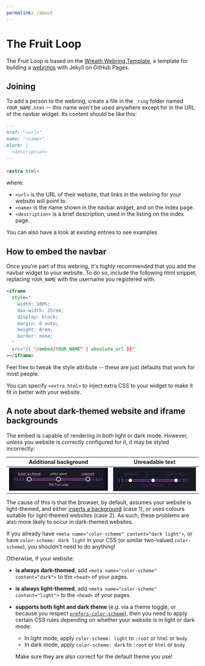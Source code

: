 ```yaml
---
permalink: /about
---
```


# The Fruit Loop

The Fruit Loop is based on the [Wreath Webring Template](https://github.com/ralismark/wreath-webring-template), a template for building a [webrings](https://en.wikipedia.org/wiki/Webring) with Jekyll on GitHub Pages.

## Joining

To add a person to the webring, create a file in the `_ring` folder named `YOUR_NAME.html` -- this name won't be used anywhere except for in the URL of the navbar widget.
Its content should be like this:

```md
---
href: "<url>"
name: "<name>"
blurb: |
  <description>
---

<extra html>
```

where:

- `<url>` is the URL of their website, that links in the webring for your website will point to.
- `<name>` is the name shown in the navbar widget, and on the index page.
- `<description>` is a brief description, used in the listing on the index page.

You can also have a look at existing entries to see examples

## How to embed the navbar

Once you're part of this webring, it's highly recommended that you add the navbar widget to your website.
To do so, include the following html snippet, replacing `YOUR_NAME` with the username you registered with.

```html
<iframe
  style="
    width: 100%;
    max-width: 25rem;
    display: block;
    margin: 0 auto;
    height: 6rem;
    border: none;
  "
  src="{{ "/embed/YOUR_NAME" | absolute_url }}"
></iframe>
```

<!-- {{ "--" }}{{ ">" }}

Here's an example of what it looks like (with an added border so you can see the size):

<iframe
  style="
    width: 100%;
    max-width: 25rem;
    display: block;
    margin: 0 auto;
    height: 6rem;
    border: 1px solid grey;
  "
  src="{{ site.ring[0].url | absolute_url }}"
></iframe>

{{ "<!" }}{{ "--" }} -->

Feel free to tweak the style attribute -- these are just defaults that work for most people.

You can specify `<extra html>` to inject extra CSS to your widget to make it fit in better with your website.

## A note about dark-themed website and iframe backgrounds

The embed is capable of rendering in both light or dark mode.
However, unless you website is correctly configured for it, it may be styled incorrectly:

|Additional background|Unreadable text|
|-|-|
|![Widget with extra grey background](assets/color-scheme-1.png)|![Widget with black text on dark background](assets/color-scheme-2.png)|

The cause of this is that the browser, by default, assumes your website is light-themed, and either [inserts a background](https://github.com/w3c/csswg-drafts/issues/4772) (case 1), or uses colours suitable for light-themed websites (case 2).
As such, these problems are also more likely to occur in dark-themed websites.

If you already have `<meta name="color-scheme" content="dark light">`, or have `color-scheme: dark light` in your CSS (or similar two-valued `color-scheme`), you shouldn't need to do anything!

Otherwise, if your website:

- **is always dark-themed**, add `<meta name="color-scheme" content="dark">` to the `<head>` of your pages.

- **is always light-themed**, add `<meta name="color-scheme" content="light">` to the `<head>` of your pages.

- **supports both light and dark theme** (e.g. via a theme toggle, or because you respect [`prefers-color-scheme`]), then you need to apply certain CSS rules depending on whether your website is in light or dark mode:

  - In light mode, apply `color-scheme: light` to `:root` or `html` or `body`
  - In dark mode, apply `color-scheme: dark` to `:root` or `html` or `body`

  Make sure they are also correct for the default theme you use!

[`prefers-color-scheme`]: https://developer.mozilla.org/en-US/docs/Web/CSS/@media/prefers-color-scheme
